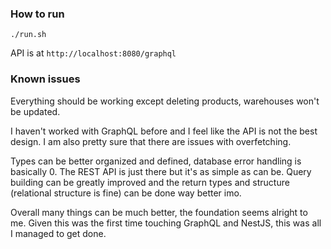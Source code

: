 ### How to run
```
./run.sh
```
API is at `http://localhost:8080/graphql`

### Known issues
Everything should be working except deleting products, warehouses won't be updated.

I haven't worked with GraphQL before and I feel like the API is not the best design. I am also pretty sure that there are issues with overfetching.

Types can be better organized and defined, database error handling is basically 0. The REST API is just there but it's as simple as can be.
Query building can be greatly improved and the return types and structure (relational structure is fine) can be done way better imo.

Overall many things can be much better, the foundation seems alright to me.
Given this was the first time touching GraphQL and NestJS, this was all I managed to get done.
